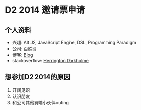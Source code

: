 # D2 2014 邀请票申请

## 个人资料

- 兴趣: Alt JS, JavaScript Engine, DSL, Programming Paradigm
- 公司: 百姓网
- 博客: [Blog](http://herringtondarkholme.github.io/)
- stackoverflow: [Herrington Darkholme](http://stackoverflow.com/users/2198656/herrington-darkholme)

## 想参加D2 2014的原因

1. 开阔见识
2. 认识朋友
3. 和公司其他前端小伙伴outing
